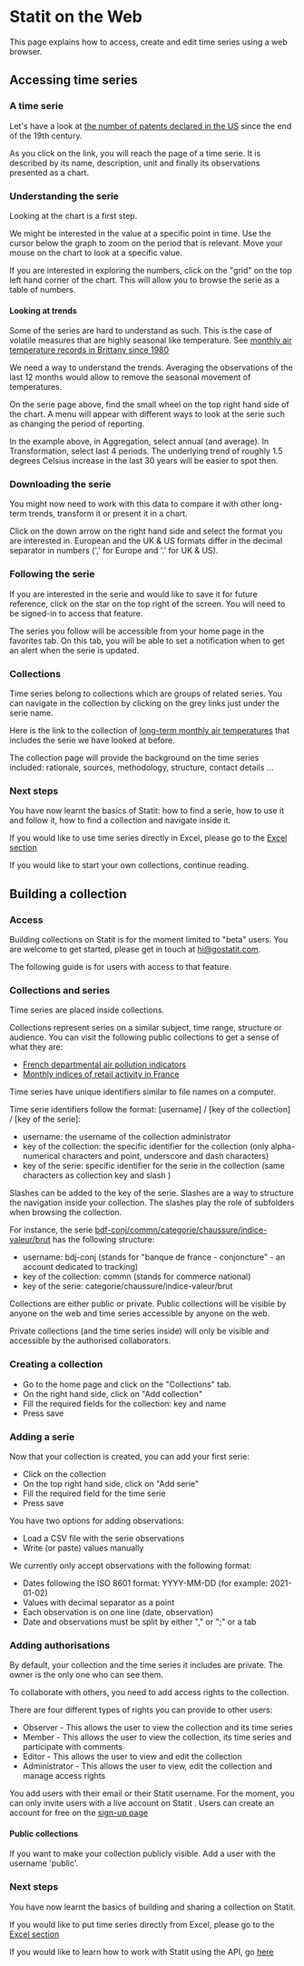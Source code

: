 # Statit on the Web

This page explains how to access, create and edit time series using a web browser.


## Accessing time series

### A time serie

Let's have a look at [the number of patents declared in the US](https://gostatit.com/cdi/patents/us/dec/all) since the end of the 19th century.

As you click on the link, you will reach the page of a time serie. It is described by its name, description, unit and finally its observations presented as a chart.


### Understanding the serie

Looking at the chart is a first step.

We might be interested in the value at a specific point in time. Use the cursor below the graph to zoom on the period that is relevant. Move your mouse on the chart to look at a specific value.

If you are interested in exploring the numbers, click on the "grid" on the top left hand corner of the chart. This will allow you to browse the serie as a table of numbers.


#### Looking at trends

Some of the series are hard to understand as such. This is the case of volatile measures that are highly seasonal like temperature. See [monthly air temperature records in Brittany since 1980](https://www.gostatit.com/climat-fr/cei-m/region/bretagne/temp)

We need a way to understand the trends. Averaging the observations of the last 12 months would allow to remove the seasonal movement of temperatures.

On the serie page above, find the small wheel on the top right hand side of the chart. A menu will appear with different ways to look at the serie such as changing the period of reporting.

In the example above, in Aggregation, select annual (and average). In Transformation, select last 4 periods. The underlying trend
of roughly 1.5 degrees Celsius increase in the last 30 years will be easier to spot then.


### Downloading the serie

You might now need to work with this data to compare it with other long-term trends, transform it or present it in a chart.

Click on the down arrow on the right hand side and select the format you are interested in. European and
the UK & US formats differ in the decimal separator in numbers (',' for Europe and '.' for UK & US).


### Following the serie

If you are interested in the serie and would like to save it for future reference, click on the star on the top right of the screen. You will need to be signed-in to access that feature.

The series you follow will be accessible from your home page in the favorites tab. On this tab, you will be able to set a notification when to get an alert when the serie is updated.


### Collections

Time series belong to collections which are groups of related series. You can navigate in the collection by clicking on the grey links just under the serie name.

Here is the link to the collection of [long-term monthly air temperatures](https://www.gostatit.com/climat-fr/cei-m) that includes the serie we have looked at before.

The collection page will provide the background on the time series included: rationale, sources, methodology, structure, contact details ...


### Next steps

You have now learnt the basics of Statit: how to find a serie, how to use it and follow it, how to find a collection and navigate inside it.

If you would like to use time series directly in Excel, please go to the [Excel section](excel.md)

If you would like to start your own collections, continue reading.



## Building a collection

### Access

Building collections on Statit is for the moment limited to "beta" users. You are welcome to get started, please get in touch at [hi@gostatit.com](mailto:hi@gostatit.com).

The following guide is for users with access to that feature.


### Collections and series

Time series are placed inside collections.

Collections represent series on a similar subject, time range, structure or audience. You can visit the following public collections to get a sense of what they are:

- [French departmental air pollution indicators](https://www.gostatit.com/airhebdo/dpt)
- [Monthly indices of retail activity in France](https://www.gostatit.com/bdf-conj/commn)


Time series have unique identifiers similar to file names on a computer.

Time serie identifiers follow the format: [username] / [key of the collection] / [key of the serie]:

- username: the username of the collection administrator
- key of the collection: the specific identifier for the collection (only alpha-numerical characters and point, underscore and dash characters)
- key of the serie: specific identifier for the serie in the collection (same characters as collection key and slash )

Slashes can be added to the key of the serie. Slashes are a way to structure the navigation inside your collection. The slashes play the role of subfolders when browsing the collection.

For instance, the serie [bdf-conj/commn/categorie/chaussure/indice-valeur/brut](https://www.gostatit.com/bdf-conj/commn/categorie/chaussure/indice-valeur/brut) has the following structure:

- username: bdj-conj (stands for "banque de france - conjoncture" - an account dedicated to tracking)
- key of the collection: commn (stands for commerce national)
- key of the serie: categorie/chaussure/indice-valeur/brut

Collections are either public or private. Public collections will be visible by anyone on the web and time series accessible by anyone on the web.

Private collections (and the time series inside) will only be visible and accessible by the authorised collaborators.


### Creating a collection

- Go to the home page and click on the "Collections" tab.
- On the right hand side, click on "Add collection"
- Fill the required fields for the collection: key and name
- Press save


### Adding a serie

Now that your collection is created, you can add your first serie:

- Click on the collection
- On the top right hand side, click on "Add serie"
- Fill the required field for the time serie
- Press save

You have two options for adding observations:

- Load a CSV file with the serie observations
- Write (or paste) values manually

We currently only accept observations with the following format:

- Dates following the ISO 8601 format: YYYY-MM-DD (for example: 2021-01-02)
- Values with decimal separator as a point
- Each observation is on one line (date, observation)
- Date and observations must be split by either "," or ";" or a tab


### Adding authorisations

By default, your collection and the time series it includes are private. The owner is the only one who can see them.

To collaborate with others, you need to add access rights to the collection.

There are four different types of rights you can provide to other users:
- Observer - This allows the user to view the collection and its time series
- Member - This allows the user to view the collection, its time series and participate with comments
- Editor - This allows the user to view and edit the collection
- Administrator - This allows the user to view, edit the collection and manage access rights

You add users with their email or their Statit username. For the moment, you can only invite users with a live account on Statit . Users can create an account for free on the [sign-up page](https://gostatit.com/signup)

#### Public collections

If you want to make your collection publicly visible. Add a user with the username 'public'.


### Next steps

You have now learnt the basics of building and sharing a collection on Statit.  

If you would like to put time series directly from Excel, please go to the [Excel section](excel.md)

If you would like to learn how to work with Statit using the API, go [here](api.md)
